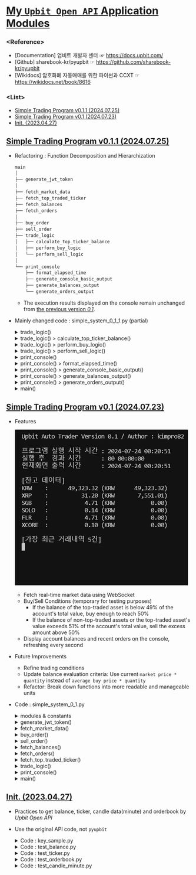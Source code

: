 # [My `Upbit Open API` Application Modules](../README.md#my-upbit-open-api-application-modules)

### \<Reference>
- [Documentation] 업비트 개발자 센터 ☞ https://docs.upbit.com/
- [Github] sharebook-kr/pyupbit ☞ https://github.com/sharebook-kr/pyupbit
- [Wikidocs] 암호화폐 자동매매를 위한 파이썬과 CCXT ☞ https://wikidocs.net/book/8616

### \<List>
- [Simple Trading Program v0.1.1 (2024.07.25)](#simple-trading-program-v011-20240725)
- [Simple Trading Program v0.1 (2024.07.23)](#simple-trading-program-v01-20240723)
- [Init. (2023.04.27)](#init-20230427)


## [Simple Trading Program v0.1.1 (2024.07.25)](#list)

- Refactoring : Function Decomposition and Hierarchization
  ```txt
  main
  │
  ├── generate_jwt_token
  │
  ├── fetch_market_data
  ├── fetch_top_traded_ticker
  ├── fetch_balances
  ├── fetch_orders
  │
  ├── buy_order
  ├── sell_order
  ├── trade_logic
  │   ├── calculate_top_ticker_balance
  │   ├── perform_buy_logic
  │   └── perform_sell_logic
  │
  └── print_console
      ├── format_elapsed_time
      ├── generate_console_basic_output
      ├── generate_balances_output
      └── generate_orders_output
  ```
  - The execution results displayed on the console remain unchanged from [the previous version *0.1*](#simple-trading-program-v01-20240723).
- Mainly changed code : simple_system_0_1_1.py (partial)
  <details>
    <summary>trade_logic()</summary>

    ```py
    async def trade_logic(session):
        """
        매수 및 매도 로직을 수행합니다.
        - 거래대금 1위 종목의 잔고 비율이 49% 미만일 경우 매수
        - 거래대금 1위 종목이 아닌 종목의 잔고나 1위 종목의 잔고 비율이 51%를 초과할 경우 매도
        
        Args:
            session (aiohttp.ClientSession): 비동기 HTTP 요청을 위한 세션
        """

        async def calculate_top_ticker_balance(balances, top_ticker):
            ……

        async def perform_buy_logic(top_ticker, total_balance_krw, top_ticker_balance_value, top_ticker_ratio):
            ……

        async def perform_sell_logic(balances, top_ticker, total_balance_krw, top_ticker_ratio):
            ……

        balances = await fetch_balances(session)
        top_ticker = await fetch_top_traded_ticker(session)
        total_balance_krw, top_ticker_balance_value, top_ticker_ratio = await calculate_top_ticker_balance(balances, top_ticker)
        await perform_buy_logic(top_ticker, total_balance_krw, top_ticker_balance_value, top_ticker_ratio)
        await perform_sell_logic(balances, top_ticker, total_balance_krw, top_ticker_ratio)
    ```
  </details>
  <details>
    <summary>trade_logic() > calculate_top_ticker_balance()</summary>

    ```py
    async def trade_logic(session):
        ……

        async def calculate_top_ticker_balance(balances, top_ticker):
            """
            거래대금 1위 종목의 잔고 비율을 계산합니다.
            
            Args:
                balances (list): 계좌 잔고 정보
                top_ticker (dict): 거래대금 1위 종목의 시세 정보
            
            Returns:
                tuple: 총 원화 잔고, 거래대금 1위 종목의 잔고 가치, 거래대금 1위 종목의 잔고 비율
            """
            total_balance_krw = sum(
                float(balance['balance']) * float(balance['avg_buy_price']) if balance['currency'] != 'KRW' else float(balance['balance'])
                for balance in balances
            )
            top_ticker_balance = next(
                (balance for balance in balances if balance['currency'] == top_ticker['market'].split('-')[1]), None
            )
            if top_ticker_balance:
                top_ticker_balance_value = float(top_ticker_balance['balance']) * float(top_ticker['trade_price'])
                top_ticker_ratio = top_ticker_balance_value / total_balance_krw
            else:
                top_ticker_balance_value = 0
                top_ticker_ratio = 0

            return total_balance_krw, top_ticker_balance_value, top_ticker_ratio

        ……
    ```
  </details>
  <details>
    <summary>trade_logic() > perform_buy_logic()</summary>

    ```py
    async def trade_logic(session):
        ……

        async def perform_buy_logic(top_ticker, total_balance_krw, top_ticker_balance_value, top_ticker_ratio):
            """
            매수 로직을 수행합니다.
            
            Args:
                top_ticker (dict): 거래대금 1위 종목의 시세 정보
                total_balance_krw (float): 총 원화 잔고
                top_ticker_balance_value (float): 거래대금 1위 종목의 잔고 가치
                top_ticker_ratio (float): 거래대금 1위 종목의 잔고 비율
            """
            if top_ticker_ratio < 0.49:
                buy_amount_krw = total_balance_krw * 0.50 - top_ticker_balance_value
                buy_price = float(top_ticker['trade_price'])
                buy_volume = buy_amount_krw / buy_price
                await buy_order(session, top_ticker['market'], buy_price, buy_volume)

        ……
    ```
  </details>
  <details>
    <summary>trade_logic() > perform_sell_logic()</summary>

    ```py
    async def trade_logic(session):
        ……

        async def perform_sell_logic(balances, top_ticker, total_balance_krw, top_ticker_ratio):
            """
            매도 로직을 수행합니다.
            
            Args:
                balances (list): 계좌 잔고 정보
                top_ticker (dict): 거래대금 1위 종목의 시세 정보
                total_balance_krw (float): 총 원화 잔고
                top_ticker_ratio (float): 거래대금 1위 종목의 잔고 비율
            """
            for balance in balances:
                if balance['currency'] == 'KRW':
                    continue
                ticker = f"KRW-{balance['currency']}"
                if ticker != top_ticker['market']:
                    await sell_order(session, ticker, float(balance['avg_buy_price']), float(balance['balance']))
                elif top_ticker_ratio > 0.51:
                    sell_amount_krw = (top_ticker_ratio - 0.50) * total_balance_krw
                    sell_volume = sell_amount_krw / float(top_ticker['trade_price'])
                    await sell_order(session, top_ticker['market'], float(top_ticker['trade_price']), sell_volume)

        ……
    ```
  </details>
  <details>
    <summary>print_console()</summary>

    ```py
    async def print_console():
        """
        콘솔에 잔고 및 거래내역을 실시간으로 출력합니다.
        - 프로그램 실행 시간 및 경과 시간
        - 현재 계좌 잔고
        - 가장 최근 거래내역 5건
        
        주의: 이 함수는 무한 루프를 통해 주기적으로 콘솔을 업데이트합니다.
        """
        start_time = datetime.now()

        def format_elapsed_time(elapsed_time):
            ……

        def generate_console_basic_output(start_time, elapsed_time_formatted, current_time_str):
            ……

        def generate_balances_output(balances):
            ……

        def generate_orders_output(orders):
            ……

        while True:
            current_time = datetime.now()
            elapsed_time = current_time - start_time
            elapsed_time_formatted = format_elapsed_time(elapsed_time)
            current_time_str = current_time.strftime("%Y-%m-%d %H:%M:%S")

            output = generate_console_basic_output(start_time, elapsed_time_formatted, current_time_str)

            async with aiohttp.ClientSession() as session:
                balances = await fetch_balances(session)
                orders = await fetch_orders(session)

            output.append(generate_balances_output(balances))
            output.append(generate_orders_output(orders))

            sys.stdout.write("\033c")  # 콘솔 화면 지우기
            sys.stdout.write(''.join(output))
            sys.stdout.flush()

            await asyncio.sleep(1)  # 1초마다 업데이트
    ```
  </details>
  <details>
    <summary>print_console() > format_elapsed_time()</summary>

    ```py
    async def print_console():
        ……

        def format_elapsed_time(elapsed_time):
            """
            경과 시간을 포맷팅합니다.
            
            Args:
                elapsed_time (datetime.timedelta): 경과 시간
            
            Returns:
                str: 포맷팅된 경과 시간 문자열
            """
            total_seconds = int(elapsed_time.total_seconds())
            days = total_seconds // 86400
            hours = (total_seconds % 86400) // 3600
            minutes = (total_seconds % 3600) // 60
            seconds = total_seconds % 60
            return f"{days:02d} {hours:02d}:{minutes:02d}:{seconds:02d}"

        ……
    ```
  </details>
  <details>
    <summary>print_console() > generate_console_basic_output()</summary>

    ```py
    async def print_console():
        ……

        def generate_console_basic_output(start_time, elapsed_time_formatted, current_time_str):
            """
            콘솔에 출력할 기본 정보를 생성합니다.
            
            Args:
                start_time (datetime): 프로그램 시작 시간
                elapsed_time_formatted (str): 포맷팅된 경과 시간 문자열
                current_time_str (str): 현재 시간 문자열
            
            Returns:
                list: 콘솔에 출력할 정보 리스트
            """
            return [
                "Upbit Auto Trader Version 0.1 / Author : kimpro82\n\n",
                f"프로그램 실행 시작 시간 : {start_time.strftime('%Y-%m-%d %H:%M:%S')}\n",
                f"실행 후  경과 시간      : {elapsed_time_formatted}\n",
                f"현재화면 출력 시간      : {current_time_str}\n",
            ]

        ……
    ```
  </details>
  <details>
    <summary>print_console() > generate_balances_output()</summary>

    ```py
    async def print_console():
        ……

        def generate_balances_output(balances):
            """
            잔고 정보를 포맷팅하여 출력합니다.
            
            Args:
                balances (list): 계좌 잔고 정보
            
            Returns:
                str: 포맷팅된 잔고 정보 문자열
            """
            output = ["\n[잔고 데이터]\n"]
            for balance in balances:
                if isinstance(balance, dict) and 'currency' in balance and 'balance' in balance:
                    currency = f"{balance['currency']:<6}"
                    amount = f"{float(balance['balance']):14,.2f}"
                    avg_buy_price = float(balance.get('avg_buy_price', 0))
                    unit_currency = balance['unit_currency']
                    won_value = float(balance['balance']) * avg_buy_price
                    won_value_formatted = f"{won_value:14,.2f}"

                    if currency == "KRW   ":
                        output.append(f"{currency} : {amount} ({unit_currency} {amount})\n")
                    else:
                        output.append(f"{currency} : {amount} ({unit_currency} {won_value_formatted})\n")
                else:
                    output.append(f"Unexpected data format in balance: {balance}\n")
            return ''.join(output)

        ……
    ```
  </details>
  <details>
    <summary>print_console() > generate_orders_output()</summary>

    ```py
    async def print_console():
        ……

        def generate_orders_output(orders):
            """
            최근 거래내역을 포맷팅하여 출력합니다.
            
            Args:
                orders (list): 최근 거래내역
            
            Returns:
                str: 포맷팅된 거래내역 문자열
            """
            output = ["\n[가장 최근 거래내역 5건]\n"]
            if isinstance(orders, list):
                recent_orders = orders[:5]
                for order in recent_orders:
                    if isinstance(order, dict) and 'market' in order and 'side' in order and 'price' in order and 'volume' in order:
                        output.append(f"{order['market']} - {order['side']} - {order['price']} - {order['volume']}\n")
                    else:
                        output.append(f"Unexpected data format in order: {order}\n")
            else:
                output.append(f"Unexpected data format in orders: {orders}\n")
            return ''.join(output)

        ……
    ```
  </details>
  <details>
    <summary>main()</summary>

    ```py
    async def main():
        """
        비동기적으로 프로그램의 주요 작업을 실행합니다.
        - 실시간 시세 데이터 조회
        - 매매 로직 수행
        - 콘솔 출력
        """
        async with aiohttp.ClientSession() as session:
            tasks = [
                asyncio.create_task(fetch_market_data()),
                asyncio.create_task(trade_logic(session)),
                asyncio.create_task(print_console())
            ]
            await asyncio.gather(*tasks)
    ```
  </details>


## [Simple Trading Program v0.1 (2024.07.23)](#list)

- Features

  ![Upbit_SimpleSystem_0.1](./Images/Upbit_SimpleSystem_0.1.gif)

  - Fetch real-time market data using WebSocket
  - Buy/Sell Conditions (temporary for testing purposes)
    - If the balance of the top-traded asset is below 49% of the account's total value, buy enough to reach 50%
    - If the balance of non-top-traded assets or the top-traded asset's value exceeds 51% of the account's total value, sell the excess amount above 50%
  - Display account balances and recent orders on the console, refreshing every second

- Future Improvements
  - Refine trading conditions
  - Update balance evaluation criteria: Use current `market price * quantity` instead of `average buy price * quantity`
  - Refactor: Break down functions into more readable and manageable units

- Code : simple_system_0_1.py
  <details>
    <summary>modules & constants</summary>

    ```py
    import asyncio
    import json
    import sys
    import uuid
    from datetime import datetime
    import aiohttp
    import websockets
    from key import UPBIT_ACCESS_KEY, UPBIT_SECRET_KEY
    import jwt  # PyJWT

    BASE_URL = "https://api.upbit.com/v1"
    ```
  </details>
  <details>
    <summary>generate_jwt_token()</summary>

    ```py
    def generate_jwt_token():
        """
        Upbit API를 호출하기 위한 JWT 토큰을 생성합니다.
        
        Returns:
            str: 인증을 위한 JWT 토큰 문자열 (Bearer 타입)
        """
        payload = {
            'access_key': UPBIT_ACCESS_KEY,
            'nonce': str(uuid.uuid4()),
        }
        token = jwt.encode(payload, UPBIT_SECRET_KEY, algorithm='HS256')
        return f"Bearer {token}"
    ```
  </details>
  <details>
    <summary>fetch_market_data()</summary>

    ```py
    async def fetch_market_data():
        """
        WebSocket을 통해 실시간으로 시세 데이터를 받아옵니다.
        
        주의: 현재 시세 데이터는 디버깅 목적으로만 출력됩니다.
        """
        uri = "wss://api.upbit.com/websocket/v1"
        async with websockets.connect(uri) as websocket:
            subscribe_message = [{
                "ticket": "test",
                "type": "ticker",
                "codes": ["KRW-BTC", "KRW-ETH", "KRW-XRP"],
                "isOnlyRealtime": True
            }]
            await websocket.send(json.dumps(subscribe_message))
    ```
  </details>
  <details>
    <summary>buy_order()</summary>

    ```py
    async def buy_order(session, market, price, volume):
        """
        지정된 시장에 매수 주문을 수행합니다.
        
        Args:
            session (aiohttp.ClientSession): 비동기 HTTP 요청을 위한 세션
            market (str): 매수할 시장 코드
            price (float): 주문 가격
            volume (float): 주문 수량
        
        Returns:
            dict: 매수 주문의 결과를 담고 있는 JSON 응답
        """
        url = f"{BASE_URL}/orders"
        headers = {
            "Authorization": generate_jwt_token(),
            "Content-Type": "application/json"
        }
        payload = {
            "market": market,
            "side": "bid",
            "price": str(price),
            "volume": str(volume),
            "ord_type": "limit"
        }
        async with session.post(url, headers=headers, json=payload) as response:
            return await response.json()
    ```
  </details>
  <details>
    <summary>sell_order()</summary>

    ```py
    async def sell_order(session, market, price, volume):
        """
        지정된 시장에 매도 주문을 수행합니다.
        
        Args:
            session (aiohttp.ClientSession): 비동기 HTTP 요청을 위한 세션
            market (str): 매도할 시장 코드
            price (float): 주문 가격
            volume (float): 주문 수량
        
        Returns:
            dict: 매도 주문의 결과를 담고 있는 JSON 응답
        """
        url = f"{BASE_URL}/orders"
        headers = {
            "Authorization": generate_jwt_token(),
            "Content-Type": "application/json"
        }
        payload = {
            "market": market,
            "side": "ask",
            "price": str(price),
            "volume": str(volume),
            "ord_type": "limit"
        }
        async with session.post(url, headers=headers, json=payload) as response:
            return await response.json()
    ```
  </details>
  <details>
    <summary>fetch_balances()</summary>

    ```py
    async def fetch_balances(session):
        """
        현재 계좌의 잔고 정보를 조회합니다.
        
        Args:
            session (aiohttp.ClientSession): 비동기 HTTP 요청을 위한 세션
        
        Returns:
            list: 계좌의 잔고 정보를 담고 있는 JSON 응답
        """
        url = f"{BASE_URL}/accounts"
        headers = {
            "Authorization": generate_jwt_token()
        }
        async with session.get(url, headers=headers) as response:
            return await response.json()
    ```
  </details>
  <details>
    <summary>fetch_orders()</summary>

    ```py
    async def fetch_orders(session):
        """
        현재 계좌의 최근 거래내역을 조회합니다.
        
        Args:
            session (aiohttp.ClientSession): 비동기 HTTP 요청을 위한 세션
        
        Returns:
            list: 최근 거래내역을 담고 있는 JSON 응답
        """
        url = f"{BASE_URL}/orders"
        headers = {
            "Authorization": generate_jwt_token()
        }
        async with session.get(url, headers=headers) as response:
            return await response.json()
    ```
  </details>
  <details>
    <summary>fetch_top_traded_ticker()</summary>

    ```py
    async def fetch_top_traded_ticker(session):
        """
        거래대금 1위 종목을 조회합니다.
        
        Args:
            session (aiohttp.ClientSession): 비동기 HTTP 요청을 위한 세션
        
        Returns:
            dict: 거래대금 1위 종목의 시세 정보를 담고 있는 JSON 응답
        """
        url = f"{BASE_URL}/ticker?markets=KRW-BTC,KRW-ETH,KRW-XRP"
        async with session.get(url) as response:
            data = await response.json()
            return max(data, key=lambda x: x['acc_trade_price_24h'])
    ```
  </details>
  <details>
    <summary>trade_logic()</summary>

    ```py
    async def trade_logic(session):
        """
        매수 및 매도 로직을 수행합니다.
        - 거래대금 1위 종목의 잔고 비율이 49% 미만일 경우 매수
        - 거래대금 1위 종목이 아닌 종목의 잔고나 1위 종목의 잔고 비율이 51%를 초과할 경우 매도
        
        Args:
            session (aiohttp.ClientSession): 비동기 HTTP 요청을 위한 세션
        """
        balances = await fetch_balances(session)
        top_ticker = await fetch_top_traded_ticker(session)
        total_balance_krw = sum(float(balance['balance']) * float(balance['avg_buy_price']) if balance['currency'] != 'KRW' else float(balance['balance']) for balance in balances)
        top_ticker_balance = next((balance for balance in balances if balance['currency'] == top_ticker['market'].split('-')[1]), None)

        if top_ticker_balance:
            top_ticker_balance_value = float(top_ticker_balance['balance']) * float(top_ticker['trade_price'])
            top_ticker_ratio = top_ticker_balance_value / total_balance_krw
        else:
            top_ticker_balance_value = 0
            top_ticker_ratio = 0

        # 매수 조건: 거래대금 1위 종목 잔고가 계좌 평가금액의 49% 미만이라면 50%에서 모자라는 만큼 매수
        if top_ticker_ratio < 0.49:
            buy_amount_krw = total_balance_krw * 0.50 - top_ticker_balance_value
            buy_price = float(top_ticker['trade_price'])
            buy_volume = buy_amount_krw / buy_price
            await buy_order(session, top_ticker['market'], buy_price, buy_volume)

        # 매도 조건: 거래대금 1위 종목이 아닌 종목의 잔고나, 1위 종목의 계좌 내 평가금액이 51%를 초과할 경우 50%로부터의 초과분만큼 매도
        for balance in balances:
            if balance['currency'] == 'KRW':
                continue
            ticker = f"KRW-{balance['currency']}"
            if ticker != top_ticker['market']:
                await sell_order(session, ticker, float(balance['avg_buy_price']), float(balance['balance']))
            elif top_ticker_ratio > 0.51:
                sell_amount_krw = top_ticker_balance_value - total_balance_krw * 0.50
                sell_volume = sell_amount_krw / float(top_ticker['trade_price'])
                await sell_order(session, top_ticker['market'], float(top_ticker['trade_price']), sell_volume)
    ```
  </details>
  <details>
    <summary>print_console()</summary>

    ```py
    async def print_console():
        """
        콘솔에 계좌 잔고와 최근 거래내역을 출력합니다.
        - 프로그램의 실행 시간과 경과 시간을 포맷하여 출력
        - 계좌의 잔고와 각 자산의 원화 매수가 환산 금액 출력 (현재가 기준으로 수정 要)
        - 최근 5건의 거래내역을 출력
        
        이 함수는 매초 갱신됩니다.
        """
        start_time = datetime.now()
        while True:
            current_time = datetime.now()
            elapsed_time = current_time - start_time

            # 전체 초를 구하고, 이를 DD-HH-MM-SS 형식으로 변환
            total_seconds = int(elapsed_time.total_seconds())
            days = total_seconds // 86400
            hours = (total_seconds % 86400) // 3600
            minutes = (total_seconds % 3600) // 60
            seconds = total_seconds % 60

            elapsed_time_formatted = f"{days:02d} {hours:02d}:{minutes:02d}:{seconds:02d}"

            # current_time을 초 단위로 변환하고, 소수점 둘째 자리까지 반올림
            current_time_str = current_time.strftime("%Y-%m-%d %H:%M:%S")

            output = [
                "Upbit Auto Trader Version 0.1 / Author : kimpro82\n\n",
                f"프로그램 실행 시작 시간 : {start_time.strftime('%Y-%m-%d %H:%M:%S')}\n",
                f"실행 후  경과 시간      : {elapsed_time_formatted}\n",
                f"현재화면 출력 시간      : {current_time_str}\n",
            ]

            async with aiohttp.ClientSession() as session:
                balances = await fetch_balances(session)
                orders = await fetch_orders(session)

            # 잔고 및 원화 환산 금액 출력
            output.append("\n[잔고 데이터]\n")

            for balance in balances:
                if isinstance(balance, dict) and 'currency' in balance and 'balance' in balance:
                    currency = f"{balance['currency']:<6}"  # 여섯 칸으로 통일
                    amount = f"{float(balance['balance']):14,.2f}"  # 14자리, 세 자리마다 쉼표, 소수점 두 자리

                    # avg_buy_price와 unit_currency를 이용해 원화 환산 금액 계산
                    avg_buy_price = float(balance.get('avg_buy_price', 0))
                    unit_currency = balance['unit_currency']
                    won_value = float(balance['balance']) * avg_buy_price
                    won_value_formatted = f"{won_value:14,.2f}"  # 14자리, 세 자리마다 쉼표, 소수점 두 자리

                    if currency == "KRW   ":
                        output.append(f"{currency} : {amount} ({unit_currency} {amount})\n")
                    else:
                        output.append(f"{currency} : {amount} ({unit_currency} {won_value_formatted})\n")
                else:
                    output.append(f"Unexpected data format in balance: {balance}\n")

            output.append("\n[가장 최근 거래내역 5건]\n")
            if isinstance(orders, list):
                recent_orders = orders[:5]
                for order in recent_orders:
                    if isinstance(order, dict) and 'market' in order and 'side' in order and 'price' in order and 'volume' in order:
                        output.append(f"{order['market']} - {order['side']} - {order['price']} - {order['volume']}\n")
                    else:
                        output.append(f"Unexpected data format in order: {order}\n")
            else:
                output.append(f"Unexpected data format in orders: {orders}\n")

            sys.stdout.write("\033c")  # Clear the console
            sys.stdout.write(''.join(output))
            sys.stdout.flush()

            await asyncio.sleep(1)
    ```
  </details>
  <details>
    <summary>main()</summary>

    ```py
    async def main():
        """
        비동기적으로 주요 기능을 실행합니다.
        - WebSocket을 통해 시세 데이터를 조회
        - 콘솔에 계좌 잔고 및 최근 거래내역을 출력
        - 매수 및 매도 로직을 수행
        """
        async with aiohttp.ClientSession() as session:
            await asyncio.gather(
                fetch_market_data(),
                print_console(),
                trade_logic(session)
            )
    ```
    ```py
    if __name__ == "__main__":
        asyncio.run(main())
    ```
  </details>


## [Init. (2023.04.27)](#list)

- Practices to get balance, ticker, candle data(minute) and orderbook by *Upbit Open API*
- Use the original API code, not `pyupbit`

  <details>
      <summary>Code : key_sample.py</summary>

  ```python
  import os
  ```
  ```python
  ACCESS_KEY = '{ACCESS_KEY}'
  SECRET_KEY = '{SECRET_KEY}}'

  os.environ['UPBIT_ACCESS_KEY'] = ACCESS_KEY
  os.environ['UPBIT_SECRET_KEY'] = SECRET_KEY
  ```

  But I'm not entirely convinced that this is the correct way to use `os.environ`.
  </details>

  <details>
      <summary>Code : test_balance.py</summary>

  ```python
  import os
  import uuid
  import pprint
  import jwt
  import requests

  import key                                                  # Don't remove it
  ```
  ```python
  ACCESS_KEY = os.environ['UPBIT_ACCESS_KEY']
  SECRET_KEY = os.environ['UPBIT_SECRET_KEY']
  SERVER_URL = "https://api.upbit.com"

  payload = {
      'access_key': ACCESS_KEY,
      'nonce': str(uuid.uuid4()),
  }

  jwt_token = jwt.encode(payload, SECRET_KEY)
  authorization_token = f'Bearer {jwt_token}'
  headers = {
    'Authorization': authorization_token,
  }
  ```
  ```python
  # Test
  if __name__ == "__main__" :
      # print(authorization_token[:10])                       # Ok

      res = requests.get(SERVER_URL + '/v1/accounts', "", headers=headers, timeout=1)
      pprint.pprint(res.json())
  ```

  ### Output
  ```
  [{'avg_buy_price': '0',
    'avg_buy_price_modified': True,
    'balance': '49323.31567256',
    'currency': 'KRW',
    'locked': '0',
    'unit_currency': 'KRW'},
    ……
  ```
  </details>
  <details>
    <summary>Code : test_ticker.py</summary>

  ```python
  import pprint
  import requests
  ```
  ```python
  URL = "https://api.upbit.com/v1/ticker"
  params = {
      "markets": ["KRW-BTC"],
  }
  headers = {
      "accept": "application/json",
  }
  response = requests.get(URL, params=params, headers=headers, timeout=1)
  ```
  ```python
  # Test
  if __name__ == "__main__" :
      pprint.pprint(response.json())
  ```

  ### Output
  ```
  [{'acc_trade_price': 53770743984.69168,
    'acc_trade_price_24h': 69094458373.3278,
    'acc_trade_volume': 1378.10136839,
    'acc_trade_volume_24h': 1771.01848943,
    'change': 'RISE',
    ……
  ```
  </details>
  <details>
      <summary>Code : test_orderbook.py</summary>

  ```python
  import pprint
  import requests
  ```
  ```python
  URL = "https://api.upbit.com/v1/orderbook"
  params = {
      "markets": ["KRW-BTC"],
  }
  headers = {
      "accept": "application/json",
  }
  response = requests.get(URL, params=params, headers=headers, timeout=1)
  ```
  ```python
  # Test
  if __name__ == "__main__" :
      pprint.pprint(response.json())
  ```

  ### Output
  ```
  [{'market': 'KRW-BTC',
    'orderbook_units': [{'ask_price': 39106000.0,
                        'ask_size': 0.05116399,
                        'bid_price': 39079000.0,
                        'bid_size': 0.06953873},
                        ……
    'timestamp': 1682865310319,
    'total_ask_size': 2.5738719399999996,
    'total_bid_size': 5.978590620000001}]
  ```
  </details>
  <details>
      <summary>Code : test_candle_minute.py</summary>

  ```python
  import pprint
  import requests
  ```
  ```python
  UNIT = "1"
  URL = "https://api.upbit.com/v1/candles/minutes/" + UNIT
  params = {
      "market": "KRW-BTC",
      "to" : "",
      "count" : "10",                                         # max = 200
  }
  headers = {
      "accept": "application/json",
  }
  response = requests.get(URL, params=params, headers=headers, timeout=1)
  ```
  ```python
  # Test
  if __name__ == "__main__" :
      pprint.pprint(response.json())
  ```

  ### Output
  ```
  [{'candle_acc_trade_price': 12754252.90366,
    'candle_acc_trade_volume': 0.32614408,
    'candle_date_time_kst': '2023-04-30T23:33:00',
    'candle_date_time_utc': '2023-04-30T14:33:00',
    'high_price': 39107000.0,
    'low_price': 39090000.0,
    'market': 'KRW-BTC',
    'opening_price': 39090000.0,
    'timestamp': 1682865216635,
    'trade_price': 39107000.0,
    'unit': 1},
  ……
  ```
  </details>
